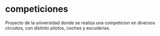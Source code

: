 # competiciones
Proyecto de la universidad donde se realiza una competicion en diversos circuitos, con distinto pilotos, coches y escuderias.
